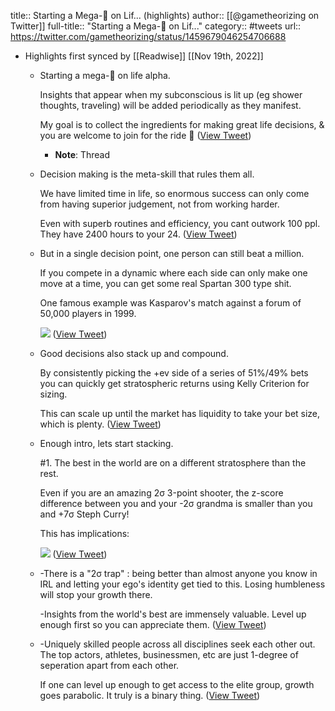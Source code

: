 title:: Starting a Mega-🧵 on Lif... (highlights)
author:: [[@gametheorizing on Twitter]]
full-title:: "Starting a Mega-🧵 on Lif..."
category:: #tweets
url:: https://twitter.com/gametheorizing/status/1459679046254706688

- Highlights first synced by [[Readwise]] [[Nov 19th, 2022]]
	- Starting a mega-🧵 on life alpha. 
	  
	  Insights that appear when my subconscious is lit up (eg shower thoughts, traveling) will be added periodically as they manifest.
	  
	  My goal is to collect the ingredients for making great life decisions, & you are welcome to join for the ride 🚀 ([View Tweet](https://twitter.com/gametheorizing/status/1459679046254706688))
		- **Note**: Thread
	- Decision making is the meta-skill that rules them all.
	  
	  We have limited time in life, so enormous success can only come from having superior judgement, not from working harder. 
	  
	  Even with superb routines and efficiency, you cant outwork 100 ppl. They have 2400 hours to your 24. ([View Tweet](https://twitter.com/gametheorizing/status/1459679048045670404))
	- But in a single decision point, one person can still beat a million. 
	  
	  If you compete in a dynamic where each side can only make one move at a time, you can get some real Spartan 300 type shit.
	  
	  One famous example was Kasparov's match against a forum of 50,000 players in 1999. 
	  
	  ![](https://pbs.twimg.com/media/FEHE5VoXoAYxvFu.jpg) ([View Tweet](https://twitter.com/gametheorizing/status/1459679052210524163))
	- Good decisions also stack up and compound. 
	  
	  By consistently picking the +ev side of a series of 51%/49% bets you can quickly get stratospheric returns using Kelly Criterion for sizing.
	  
	  This can scale up until the market has liquidity to take your bet size, which is plenty. ([View Tweet](https://twitter.com/gametheorizing/status/1459679055549186054))
	- Enough intro, lets start stacking.
	  
	  #1. The best in the world are on a different stratosphere than the rest. 
	  
	  Even if you are an amazing 2σ 3-point shooter, the z-score difference between you and your -2σ grandma is smaller than you and +7σ Steph Curry!
	  
	  This has implications: 
	  
	  ![](https://pbs.twimg.com/media/FEHIaGGWYAILBDy.jpg) ([View Tweet](https://twitter.com/gametheorizing/status/1459679059336650754))
	- -There is a "2σ trap" : being better than almost anyone you know in IRL and letting your ego's identity get tied to this. Losing humbleness will stop your growth there.
	  
	  -Insights from the world's best are immensely valuable. Level up enough first so you can appreciate them. ([View Tweet](https://twitter.com/gametheorizing/status/1459679061471596549))
	- -Uniquely skilled people across all disciplines seek each other out. The top actors, athletes, businessmen, etc are just 1-degree of seperation apart from each other.
	  
	  If one can level up enough to get access to the elite group, growth goes parabolic. It truly is a binary thing. ([View Tweet](https://twitter.com/gametheorizing/status/1459679063229059073))